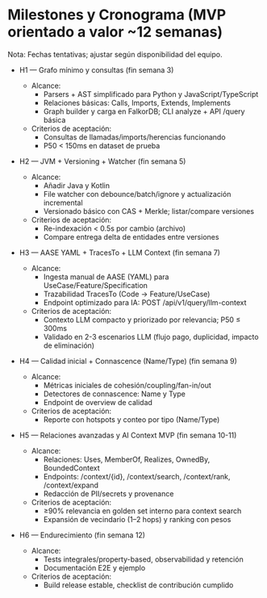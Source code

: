 # Milestones y Cronograma (MVP orientado a valor ~12 semanas)

Nota: Fechas tentativas; ajustar según disponibilidad del equipo.

- H1 — Grafo mínimo y consultas (fin semana 3)
  - Alcance:
    - Parsers + AST simplificado para Python y JavaScript/TypeScript
    - Relaciones básicas: Calls, Imports, Extends, Implements
    - Graph builder y carga en FalkorDB; CLI analyze + API /query básica
  - Criterios de aceptación:
    - Consultas de llamadas/imports/herencias funcionando
    - P50 < 150ms en dataset de prueba

- H2 — JVM + Versioning + Watcher (fin semana 5)
  - Alcance:
    - Añadir Java y Kotlin
    - File watcher con debounce/batch/ignore y actualización incremental
    - Versionado básico con CAS + Merkle; listar/compare versiones
  - Criterios de aceptación:
    - Re-indexación < 0.5s por cambio (archivo)
    - Compare entrega delta de entidades entre versiones

- H3 — AASE YAML + TracesTo + LLM Context (fin semana 7)
  - Alcance:
    - Ingesta manual de AASE (YAML) para UseCase/Feature/Specification
    - Trazabilidad TracesTo (Code -> Feature/UseCase)
    - Endpoint optimizado para IA: POST /api/v1/query/llm-context
  - Criterios de aceptación:
    - Contexto LLM compacto y priorizado por relevancia; P50 ≤ 300ms
    - Validado en 2-3 escenarios LLM (flujo pago, duplicidad, impacto de eliminación)

- H4 — Calidad inicial + Connascence (Name/Type) (fin semana 9)
  - Alcance:
    - Métricas iniciales de cohesión/coupling/fan-in/out
    - Detectores de connascence: Name y Type
    - Endpoint de overview de calidad
  - Criterios de aceptación:
    - Reporte con hotspots y conteo por tipo (Name/Type)

- H5 — Relaciones avanzadas y AI Context MVP (fin semana 10-11)
  - Alcance:
    - Relaciones: Uses, MemberOf, Realizes, OwnedBy, BoundedContext
    - Endpoints: /context/{id}, /context/search, /context/rank, /context/expand
    - Redacción de PII/secrets y provenance
  - Criterios de aceptación:
    - ≥90% relevancia en golden set interno para context search
    - Expansión de vecindario (1–2 hops) y ranking con pesos

- H6 — Endurecimiento (fin semana 12)
  - Alcance:
    - Tests integrales/property-based, observabilidad y retención
    - Documentación E2E y ejemplo
  - Criterios de aceptación:
    - Build release estable, checklist de contribución cumplido
